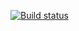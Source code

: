 [![Build status](https://ci.appveyor.com/api/projects/status/k6b2c4y4nm4aaw2l?svg=true)](https://ci.appveyor.com/project/TigayMaksim/test-auto1-2)